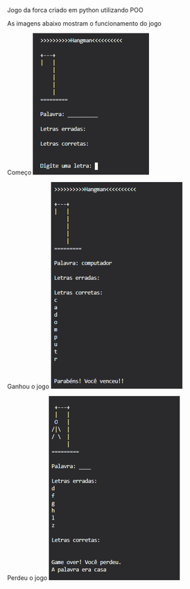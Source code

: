 Jogo da forca criado em python utilizando POO

As imagens abaixo mostram o funcionamento do jogo

Começo
![](images/hangman1.PNG)

Ganhou o jogo
![](images/hangman2.PNG)

Perdeu o jogo
![](images/hangman3.PNG)